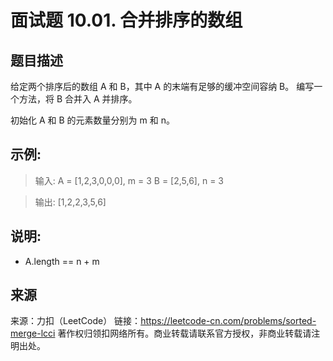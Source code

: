 # 面试题 10.01. 合并排序的数组

## 题目描述
给定两个排序后的数组 A 和 B，其中 A 的末端有足够的缓冲空间容纳 B。 编写一个方法，将 B 合并入 A 并排序。

初始化 A 和 B 的元素数量分别为 m 和 n。

## 示例:

> 输入:
> A = [1,2,3,0,0,0], m = 3
> B = [2,5,6],       n = 3

> 输出: [1,2,2,3,5,6]

## 说明:
- A.length == n + m

## 来源
来源：力扣（LeetCode）
链接：https://leetcode-cn.com/problems/sorted-merge-lcci
著作权归领扣网络所有。商业转载请联系官方授权，非商业转载请注明出处。